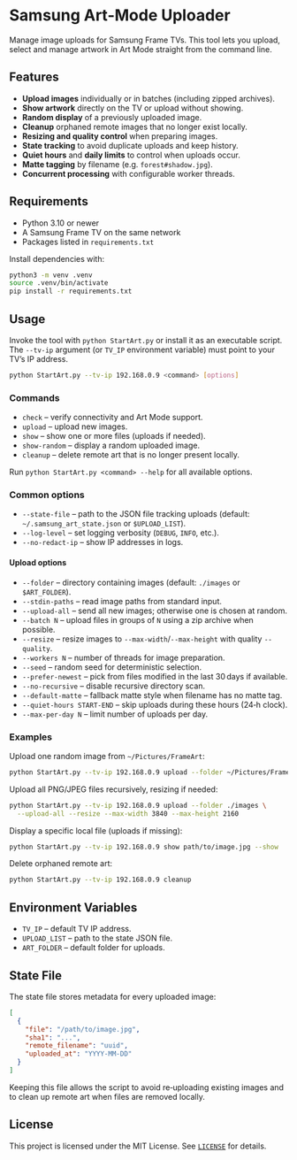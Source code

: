 # Samsung Art-Mode Uploader

Manage image uploads for Samsung Frame TVs. This tool lets you upload, select and manage artwork in Art Mode straight from the command line.

## Features

- **Upload images** individually or in batches (including zipped archives).
- **Show artwork** directly on the TV or upload without showing.
- **Random display** of a previously uploaded image.
- **Cleanup** orphaned remote images that no longer exist locally.
- **Resizing and quality control** when preparing images.
- **State tracking** to avoid duplicate uploads and keep history.
- **Quiet hours** and **daily limits** to control when uploads occur.
- **Matte tagging** by filename (e.g. `forest#shadow.jpg`).
- **Concurrent processing** with configurable worker threads.

## Requirements

- Python 3.10 or newer
- A Samsung Frame TV on the same network
- Packages listed in `requirements.txt`

Install dependencies with:

```bash
python3 -m venv .venv
source .venv/bin/activate
pip install -r requirements.txt
```

## Usage

Invoke the tool with `python StartArt.py` or install it as an executable script. The `--tv-ip` argument (or `TV_IP` environment variable) must point to your TV’s IP address.

```bash
python StartArt.py --tv-ip 192.168.0.9 <command> [options]
```

### Commands

- `check` – verify connectivity and Art Mode support.
- `upload` – upload new images.
- `show` – show one or more files (uploads if needed).
- `show-random` – display a random uploaded image.
- `cleanup` – delete remote art that is no longer present locally.

Run `python StartArt.py <command> --help` for all available options.

### Common options

- `--state-file` – path to the JSON file tracking uploads (default: `~/.samsung_art_state.json` or `$UPLOAD_LIST`).
- `--log-level` – set logging verbosity (`DEBUG`, `INFO`, etc.).
- `--no-redact-ip` – show IP addresses in logs.

#### Upload options

- `--folder` – directory containing images (default: `./images` or `$ART_FOLDER`).
- `--stdin-paths` – read image paths from standard input.
- `--upload-all` – send all new images; otherwise one is chosen at random.
- `--batch N` – upload files in groups of `N` using a zip archive when possible.
- `--resize` – resize images to `--max-width`/`--max-height` with quality `--quality`.
- `--workers N` – number of threads for image preparation.
- `--seed` – random seed for deterministic selection.
- `--prefer-newest` – pick from files modified in the last 30 days if available.
- `--no-recursive` – disable recursive directory scan.
- `--default-matte` – fallback matte style when filename has no matte tag.
- `--quiet-hours START-END` – skip uploads during these hours (24‑h clock).
- `--max-per-day N` – limit number of uploads per day.

### Examples

Upload one random image from `~/Pictures/FrameArt`:

```bash
python StartArt.py --tv-ip 192.168.0.9 upload --folder ~/Pictures/FrameArt
```

Upload all PNG/JPEG files recursively, resizing if needed:

```bash
python StartArt.py --tv-ip 192.168.0.9 upload --folder ./images \
  --upload-all --resize --max-width 3840 --max-height 2160
```

Display a specific local file (uploads if missing):

```bash
python StartArt.py --tv-ip 192.168.0.9 show path/to/image.jpg --show
```

Delete orphaned remote art:

```bash
python StartArt.py --tv-ip 192.168.0.9 cleanup
```

## Environment Variables

- `TV_IP` – default TV IP address.
- `UPLOAD_LIST` – path to the state JSON file.
- `ART_FOLDER` – default folder for uploads.

## State File

The state file stores metadata for every uploaded image:

```json
[
  {
    "file": "/path/to/image.jpg",
    "sha1": "...",
    "remote_filename": "uuid",
    "uploaded_at": "YYYY-MM-DD"
  }
]
```

Keeping this file allows the script to avoid re‑uploading existing images and to clean up remote art when files are removed locally.

## License

This project is licensed under the MIT License. See [`LICENSE`](LICENSE) for details.
